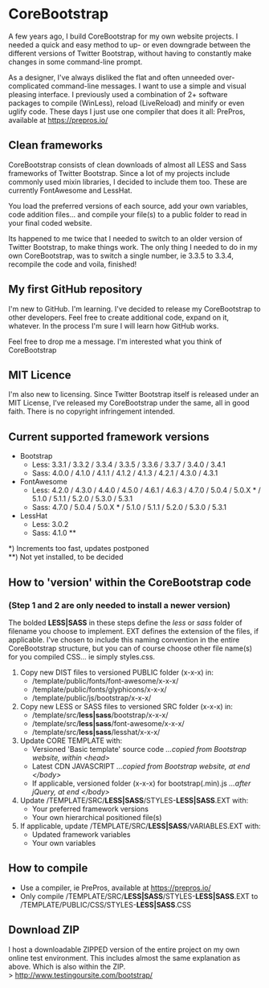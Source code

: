 # CoreBootstrap
A few years ago, I build CoreBootstrap for my own website projects. I needed a quick and easy method to up-
or even downgrade between the different versions of Twitter Bootstrap, without having to constantly make
changes in some command-line prompt.

As a designer, I've always disliked the flat and often unneeded over-complicated command-line messages. I
want to use a simple and visual pleasing interface. I previously used a combination of 2+ software packages
to compile (WinLess), reload (LiveReload) and minify or even uglify code. These days I just use one compiler
that does it all: PrePros, available at https://prepros.io/

## Clean frameworks
CoreBootstrap consists of clean downloads of almost all LESS and Sass frameworks of Twitter Bootstrap. Since
a lot of my projects include commonly used mixin libraries, I decided to include them too. These are currently
FontAwesome and LessHat.

You load the preferred versions of each source, add your own variables, code addition files... and compile
your file(s) to a public folder to read in your final coded website.

Its happened to me twice that I needed to switch to an older version of Twitter Bootstrap, to make things
work. The only thing I needed to do in my own CoreBootstrap, was to switch a single number, ie 3.3.5 to 3.3.4,
recompile the code and voila, finished!

## My first GitHub repository
I'm new to GitHub. I'm learning. I've decided to release my CoreBootstrap to other developers. Feel free to
create additional code, expand on it, whatever. In the process I'm sure I will learn how GitHub works.

Feel free to drop me a message. I'm interested what you think of CoreBootstrap

## MIT Licence
I'm also new to licensing. Since Twitter Bootstrap itself is released under an MIT License, I've released my
CoreBootstrap under the same, all in good faith. There is no copyright infringement intended.

## Current supported framework versions
- Bootstrap
  - Less: 3.3.1 / 3.3.2 / 3.3.4 / 3.3.5 / 3.3.6 / 3.3.7 / 3.4.0 / 3.4.1
  - Sass: 4.0.0 / 4.1.0 / 4.1.1 / 4.1.2 / 4.1.3 / 4.2.1 / 4.3.0 / 4.3.1
- FontAwesome
  - Less: 4.2.0 / 4.3.0 / 4.4.0 / 4.5.0 / 4.6.1 / 4.6.3 / 4.7.0 / 5.0.4 / 5.0.X * / 5.1.0 / 5.1.1 / 5.2.0 / 5.3.0 / 5.3.1
  - Sass: 4.7.0 / 5.0.4 / 5.0.X * / 5.1.0 / 5.1.1 / 5.2.0 / 5.3.0 / 5.3.1
- LessHat
  - Less: 3.0.2
  - Sass: 4.1.0 **

\*)  Increments too fast, updates postponed<br>
\*\*) Not yet installed, to be decided

## How to 'version' within the CoreBootstrap code
### (Step 1 and 2 are only needed to install a newer version)

The bolded **LESS|SASS** in these steps define the *less* or *sass* folder of filename you choose to implement.
EXT defines the extension of the files, if applicable. I've chosen to include this naming convention in the
entire CoreBootstrap structure, but you can of course choose other file name(s) for you compiled CSS... ie
simply styles.css.

1. Copy new DIST files to versioned PUBLIC folder (x-x-x) in:
   * /template/public/fonts/font-awesome/x-x-x/
   * /template/public/fonts/glyphicons/x-x-x/
   * /template/public/js/bootstrap/x-x-x/
2. Copy new LESS or SASS files to versioned SRC folder (x-x-x) in:
   * /template/src/**less|sass**/bootstrap/x-x-x/
   * /template/src/**less|sass**/font-awesome/x-x-x/
   * /template/src/**less|sass**/lesshat/x-x-x/
3. Update CORE TEMPLATE with:
   * Versioned 'Basic template' source code *...copied from Bootstrap website, within \<head\>*
   * Latest CDN JAVASCRIPT *...copied from Bootstrap website, at end \</body\>*
   * If applicable, versioned folder (x-x-x) for bootstrap(.min).js *...after jQuery, at end \</body\>*
4. Update /TEMPLATE/SRC/**LESS|SASS**/STYLES-**LESS|SASS**.EXT with:
   * Your preferred framework versions
   * Your own hierarchical positioned file(s)
5. If applicable, update /TEMPLATE/SRC/**LESS|SASS**/VARIABLES.EXT with:
   * Updated framework variables
   * Your own variables

## How to compile
- Use a compiler, ie PrePros, available at https://prepros.io/
- Only compile /TEMPLATE/SRC/**LESS|SASS**/STYLES-**LESS|SASS**.EXT to /TEMPLATE/PUBLIC/CSS/STYLES-**LESS|SASS**.CSS

## Download ZIP
I host a downloadable ZIPPED version of the entire project on my own online test environment. This includes
almost the same explanation as above. Which is also within the ZIP.<br>
\> http://www.testingoursite.com/bootstrap/
